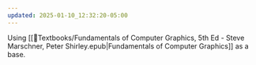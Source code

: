 ```yaml
---
updated: 2025-01-10_12:32:20-05:00
---
```


Using [[📗Textbooks/Fundamentals of Computer Graphics, 5th Ed - Steve Marschner, Peter Shirley.epub|Fundamentals of Computer Graphics]] as a base.

